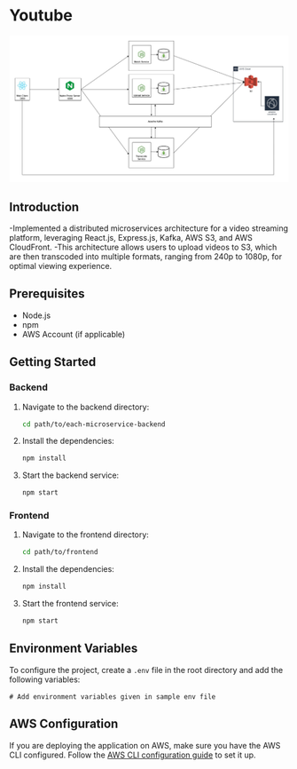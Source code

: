 # Youtube

![System Design](https://github.com/nisarg210/youtube-prototype/blob/master/System%20Design.jpg)

## Introduction

-Implemented a distributed microservices architecture for a video streaming platform, leveraging React.js, Express.js, Kafka, AWS S3, and AWS CloudFront. 
-This architecture allows users to upload videos to S3, which are then transcoded into multiple formats, ranging from 240p to 1080p, for optimal viewing experience.



## Prerequisites

- Node.js
- npm
- AWS Account (if applicable)

## Getting Started

### Backend

1. Navigate to the backend directory:

   ```bash
   cd path/to/each-microservice-backend
   ```

2. Install the dependencies:

   ```bash
   npm install
   ```

3. Start the backend service:

   ```bash
   npm start
   ```

### Frontend

1. Navigate to the frontend directory:

   ```bash
   cd path/to/frontend
   ```

2. Install the dependencies:

   ```bash
   npm install
   ```

3. Start the frontend service:

   ```bash
   npm start
   ```

## Environment Variables

To configure the project, create a `.env` file in the root directory and add the following variables:

```env
# Add environment variables given in sample env file
```

## AWS Configuration

If you are deploying the application on AWS, make sure you have the AWS CLI configured. Follow the [AWS CLI configuration guide](https://docs.aws.amazon.com/cli/latest/userguide/cli-configure-quickstart.html) to set it up.
